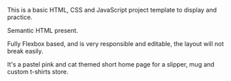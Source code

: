 This is a basic HTML, CSS and JavaScript project template to display and practice.

Semantic HTML present.

Fully Flexbox based, and is very responsible and editable, the layout will not break easily.

It's a pastel pink and cat themed short home page for a slipper, mug and custom t-shirts store.